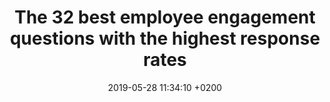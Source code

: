 ---
layout: link
title: The 32 best employee engagement questions with the highest response rates
date: 2019-05-28 11:34:10 +0200
description: "Interesting collection to use in your companies Engagement Surveys."
link: https://knowyourteam.com/blog/2019/05/18/the-32-best-employee-engagement-questions/
---